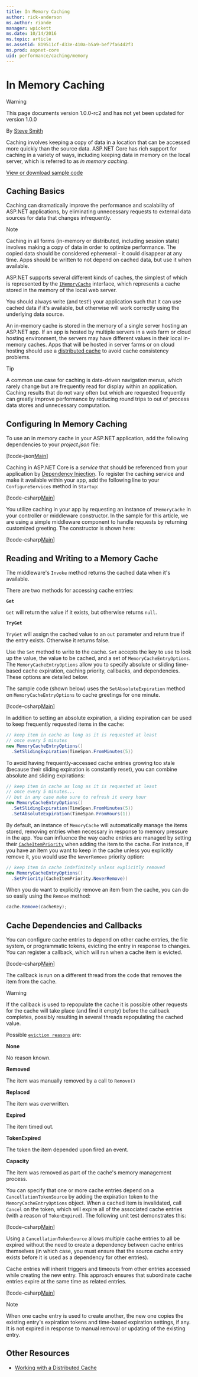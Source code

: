 ```yaml
---
title: In Memory Caching
author: rick-anderson
ms.author: riande
manager: wpickett
ms.date: 10/14/2016
ms.topic: article
ms.assetid: 819511cf-d33e-410a-b5a9-bef7fa64d2f3
ms.prod: aspnet-core
uid: performance/caching/memory
---
```

# In Memory Caching

>[!WARNING]
> This page documents version 1.0.0-rc2 and has not yet been updated for version 1.0.0

By [Steve Smith](http://ardalis.com)

Caching involves keeping a copy of data in a location that can be accessed more quickly than the source data. ASP.NET Core has rich support for caching in a variety of ways, including keeping data in memory on the local server, which is referred to as *in memory caching*.

[View or download sample code](https://github.com/aspnet/Docs/tree/master/aspnetcore/performance/caching/memory/sample)

<a name=caching-basics></a>

## Caching Basics

Caching can dramatically improve the performance and scalability of ASP.NET applications, by eliminating unnecessary requests to external data sources for data that changes infrequently.

> [!NOTE]
> Caching in all forms (in-memory or distributed, including session state) involves making a copy of data in order to optimize performance. The copied data should be considered ephemeral - it could disappear at any time. Apps should be written to not depend on cached data, but use it when available.

ASP.NET supports several different kinds of caches, the simplest of which is represented by the [`IMemoryCache`](https://docs.asp.net/projects/api/en/latest/autoapi/Microsoft/Extensions/Caching/Memory/IMemoryCache/index.html) interface, which represents a cache stored in the memory of the local web server.

You should always write (and test!) your application such that it can use cached data if it's available, but otherwise will work correctly using the underlying data source.

An in-memory cache is stored in the memory of a single server hosting an ASP.NET app. If an app is hosted by multiple servers in a web farm or cloud hosting environment, the servers may have different values in their local in-memory caches. Apps that will be hosted in server farms or on cloud hosting should use a [distributed cache](distributed.md) to avoid cache consistency problems.

>[!TIP]
> A common use case for caching is data-driven navigation menus, which rarely change but are frequently read for display within an application. Caching results that do not vary often but which are requested frequently can greatly improve performance by reducing round trips to out of process data stores and unnecessary computation.

## Configuring In Memory Caching

To use an in memory cache in your ASP.NET application, add the following dependencies to your *project.json* file:

[!code-json[Main](memory/sample/src/CachingSample/project.json?range=7-13&highlight=4)]

Caching in ASP.NET Core is a *service* that should be referenced from your application by [Dependency Injection](../../fundamentals/dependency-injection.md). To register the caching service and make it available within your app, add the following line to your `ConfigureServices` method in `Startup`:

[!code-csharp[Main](memory/sample/src/CachingSample/Startup.cs?range=12-15&highlight=3)]

You utilize caching in your app by requesting an instance of `IMemoryCache` in your controller or middleware constructor. In the sample for this article, we are using a simple middleware component to handle requests by returning customized greeting. The constructor is shown here:

[!code-csharp[Main](memory/sample/src/CachingSample/Middleware/GreetingMiddleware.cs?range=19-28&highlight=2,7)] 

## Reading and Writing to a Memory Cache

The middleware's `Invoke` method returns the cached data when it's available.

There are two methods for accessing cache entries:

**`Get`**

`Get` will return the value if it exists, but otherwise returns `null`.

**`TryGet`**

`TryGet` will assign the cached value to an `out` parameter and return true if the entry exists. Otherwise it returns false.

Use the `Set` method to write to the cache. `Set` accepts the key to use to look up the value, the value to be cached, and a set of `MemoryCacheEntryOptions`. The `MemoryCacheEntryOptions` allow you to specify absolute or sliding time-based cache expiration, caching priority, callbacks, and dependencies. These options are detailed below.

The sample code (shown below) uses the `SetAbsoluteExpiration` method on `MemoryCacheEntryOptions` to cache greetings for one minute.

[!code-csharp[Main](memory/sample/src/CachingSample/Middleware/GreetingMiddleware.cs?highlight=7,10,16-18&range=30-58)]

In addition to setting an absolute expiration, a sliding expiration can be used to keep frequently requested items in the cache:

````csharp
// keep item in cache as long as it is requested at least
// once every 5 minutes
new MemoryCacheEntryOptions()
  .SetSlidingExpiration(TimeSpan.FromMinutes(5))
````

To avoid having frequently-accessed cache entries growing too stale (because their sliding expiration is constantly reset), you can combine absolute and sliding expirations:

````csharp
// keep item in cache as long as it is requested at least
// once every 5 minutes...
// but in any case make sure to refresh it every hour
new MemoryCacheEntryOptions()
  .SetSlidingExpiration(TimeSpan.FromMinutes(5))
  .SetAbsoluteExpiration(TimeSpan.FromHours(1))
````

By default, an instance of `MemoryCache` will automatically manage the items stored, removing entries when necessary in response to memory pressure in the app. You can influence the way cache entries are managed by setting their [`CacheItemPriority`](https://docs.asp.net/projects/api/en/latest/autoapi/Microsoft/Extensions/Caching/Memory/CacheItemPriority/index.html) when adding the item to the cache. For instance, if you have an item you want to keep in the cache unless you explicitly remove it, you would use the `NeverRemove` priority option:

````csharp
// keep item in cache indefinitely unless explicitly removed
new MemoryCacheEntryOptions()
  .SetPriority(CacheItemPriority.NeverRemove))
````

When you do want to explicitly remove an item from the cache, you can do so easily using the `Remove` method:

````csharp
cache.Remove(cacheKey);
````

## Cache Dependencies and Callbacks

You can configure cache entries to depend on other cache entries, the file system, or programmatic tokens, evicting the entry in response to changes. You can register a callback, which will run when a cache item is evicted.

[!code-csharp[Main](memory/sample/test/CachingSample.Tests/MemoryCacheTests.cs?highlight=6-11,18&range=22-41)]

The callback is run on a different thread from the code that removes the item from the cache.

>[!WARNING]
> If the callback is used to repopulate the cache it is possible other requests for the cache will take place (and find it empty) before the callback completes, possibly resulting in several threads repopulating the cached value.

Possible [`eviction reasons`](https://docs.asp.net/projects/api/en/latest/autoapi/Microsoft/Extensions/Caching/Memory/EvictionReason/index.html) are:

**None**

No reason known.

**Removed**

The item was manually removed by a call to `Remove()`

**Replaced**

The item was overwritten.

**Expired**

The item timed out.

**TokenExpired**

The token the item depended upon fired an event.

**Capacity**

The item was removed as part of the cache's memory management process.

You can specify that one or more cache entries depend on a `CancellationTokenSource` by adding the expiration token to the `MemoryCacheEntryOptions` object. When a cached item is invalidated, call `Cancel` on the token, which will expire all of the associated cache entries (with a reason of `TokenExpired`). The following unit test demonstrates this:

[!code-csharp[Main](memory/sample/test/CachingSample.Tests/MemoryCacheTests.cs?highlight=7,16,21&range=43-64)]

Using a `CancellationTokenSource` allows multiple cache entries to all be expired without the need to create a dependency between cache entries themselves (in which case, you must ensure that the source cache entry exists before it is used as a dependency for other entries).

Cache entries will inherit triggers and timeouts from other entries accessed while creating the new entry. This approach ensures that subordinate cache entries expire at the same time as related entries.

[!code-csharp[Main](memory/sample/test/CachingSample.Tests/MemoryCacheTests.cs?highlight=7,11,13,23,24&range=66-94)]

> [!NOTE]
> When one cache entry is used to create another, the new one copies the existing entry's expiration tokens and time-based expiration settings, if any. It is not expired in response to manual removal or updating of the existing entry.

## Other Resources

* [Working with a Distributed Cache](distributed.md)
